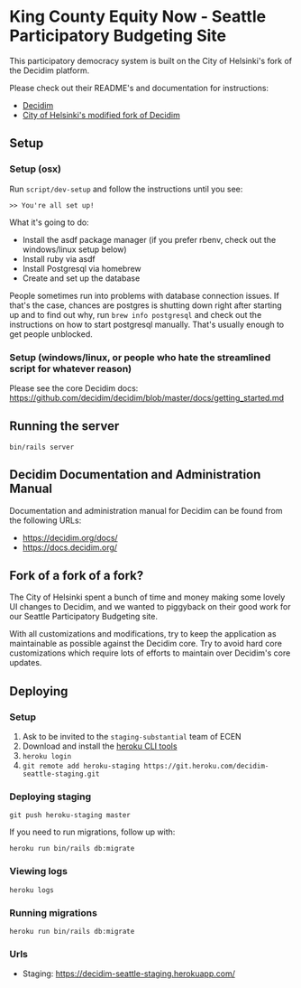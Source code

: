 # King County Equity Now - Seattle Participatory Budgeting Site

This participatory democracy system is built on the City of Helsinki's fork of the Decidim platform. 

Please check out their README's and documentation for instructions:

* [Decidim](https://github.com/decidim/decidim)
* [City of Helsinki's modified fork of Decidim](https://github.com/City-of-He<F2>lsinki/decidim-helsinki)

## Setup

### Setup (osx)

Run `script/dev-setup` and follow the instructions until you see:

`>> You're all set up!`

What it's going to do:

* Install the asdf package manager (if you prefer rbenv, check out the windows/linux setup below)
* Install ruby via asdf
* Install Postgresql via homebrew
* Create and set up the database

People sometimes run into problems with database connection issues. If that's the case, chances are postgres is shutting down right after starting up and to find out why, run `brew info postgresql` and check out the instructions on how to start postgresql manually. That's usually enough to get people unblocked.

### Setup (windows/linux, or people who hate the streamlined script for whatever reason)

Please see the core Decidim docs:
https://github.com/decidim/decidim/blob/master/docs/getting_started.md

## Running the server

`bin/rails server`

## Decidim Documentation and Administration Manual

Documentation and administration manual for Decidim can be found from the
following URLs:

- https://decidim.org/docs/
- https://docs.decidim.org/

## Fork of a fork of a fork?

The City of Helsinki spent a bunch of time and money making some lovely
UI changes to Decidim, and we wanted to piggyback on their good work for
our Seattle Participatory Budgeting site.
 
With all customizations and modifications, try to keep the application as
maintainable as possible against the Decidim core. Try to avoid hard core
customizations which require lots of efforts to maintain over Decidim's core
updates.

## Deploying

### Setup

1. Ask to be invited to the `staging-substantial` team of ECEN
2. Download and install the [heroku CLI tools](https://devcenter.heroku.com/articles/heroku-command-line)
3. `heroku login`
4. `git remote add heroku-staging https://git.heroku.com/decidim-seattle-staging.git`

### Deploying staging

`git push heroku-staging master`

If you need to run migrations, follow up with:

`heroku run bin/rails db:migrate`

### Viewing logs

`heroku logs`

### Running migrations

`heroku run bin/rails db:migrate`

### Urls

* Staging: https://decidim-seattle-staging.herokuapp.com/

